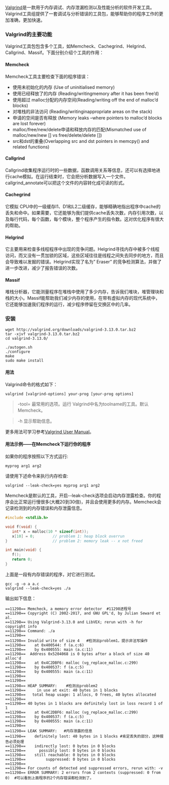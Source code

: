 [Valgrind](http://valgrind.org/)是一款用于内存调试、内存泄漏检测以及性能分析的软件开发工具。Valgrind工具组提供了一套调试与分析错误的工具包，能够帮助你的程序工作的更加准确，更加快速。


### Valgrind的主要功能
Valgrind工具包包含多个工具，如Memcheck、Cachegrind、Helgrind、Callgrind、Massif。下面分别介绍个工具的作用：

#### Memcheck 
Memcheck工具主要检查下面的程序错误：

- 使用未初始化的内存 (Use of uninitialised memory)
- 使用已经释放了的内存 (Reading/writingmemory after it has been free’d)
- 使用超过 malloc分配的内存空间(Reading/writing off the end of malloc’d blocks)
- 对堆栈的非法访问 (Reading/writinginappropriate areas on the stack)
- 申请的空间是否有释放 (Memory leaks –where pointers to malloc’d blocks are lost forever)
- malloc/free/new/delete申请和释放内存的匹配(Mismatched use of malloc/new/new [] vs free/delete/delete [])
- src和dst的重叠(Overlapping src and dst pointers in memcpy() and related functions)

#### Callgrind
Callgrind收集程序运行时的一些数据，函数调用关系等信息，还可以有选择地进行cache模拟。在运行结束时，它会把分析数据写入一个文件。callgrind_annotate可以把这个文件的内容转化成可读的形式。

#### Cachegrind
它模拟 CPU中的一级缓存I1、D1和L2二级缓存，能够精确地指出程序中cache的丢失和命中。如果需要，它还能够为我们提供cache丢失次数，内存引用次数，以及每行代码，每个函数，每个模块，整个程序产生的指令数。这对优化程序有很大的帮助。

#### Helgrind
它主要用来检查多线程程序中出现的竞争问题。Helgrind寻找内存中被多个线程访问，而又没有一贯加锁的区域，这些区域往往是线程之间失去同步的地方，而且会导致难以发掘的错误。Helgrind实现了名为” Eraser” 的竞争检测算法，并做了进一步改进，减少了报告错误的次数。

#### Massif
堆栈分析器，它能测量程序在堆栈中使用了多少内存，告诉我们堆块，堆管理块和栈的大小。Massif能帮助我们减少内存的使用，在带有虚拟内存的现代系统中，它还能够加速我们程序的运行，减少程序停留在交换区中的几率。



### 安装

```shell
wget http://valgrind.org/downloads/valgrind-3.13.0.tar.bz2
tar -xjvf valgrind-3.13.0.tar.bz2 
cd valgrind-3.13.0/

./autogen.sh
./configure
make
sudo make install
```

#### 用法

Valgrind命令的格式如下：
```
valgrind [valgrind-options] your-prog [your-prog options]
```

>-tool=<name> 最常用的选项。运行 Valgrind中名为toolname的工具。默认Memcheck。

>-h 显示帮助信息。


更多用法可学习参考[Valgrind User Manual](http://valgrind.org/docs/manual/manual.html)。


#### 用法示例——在Memcheck下运行你的程序

如果你的程序按照以下方式运行:
```
myprog arg1 arg2
```
请使用下述命令来执行内存检查:
```
valgrind --leak-check=yes myprog arg1 arg2
```
Memcheck是默认的工具，开启--leak-check选项会启动内存泄露检查。你的程序会比正常运行慢很多(大概20到30倍)，并且会使用更多的内存。Memcheck会记录检测到的内存错误和内存泄露信息。



```c
#include <stdlib.h>

void f(void) {
   int* x = malloc(10 * sizeof(int));
   x[10] = 0;        // problem 1: heap block overrun
}                    // problem 2: memory leak -- x not freed

int main(void) {
   f();
   return 0;
}
```
上面是一段有内存错误的程序，对它进行测试。
```
gcc -g -o a a.c   
valgrind --leak-check=yes ./a
```
输出如下信息：
```
==11298== Memcheck, a memory error detector  #11298进程号
==11298== Copyright (C) 2002-2017, and GNU GPL'd, by Julian Seward et al.
==11298== Using Valgrind-3.13.0 and LibVEX; rerun with -h for copyright info
==11298== Command: ./a
==11298== 
==11298== Invalid write of size 4   #检测出problem1，提示非法写操作
==11298==    at 0x400544: f (a.c:6)
==11298==    by 0x400555: main (a.c:11)
==11298==  Address 0x5204068 is 0 bytes after a block of size 40 alloc'd
==11298==    at 0x4C2DBF6: malloc (vg_replace_malloc.c:299)
==11298==    by 0x400537: f (a.c:5)
==11298==    by 0x400555: main (a.c:11)
==11298== 
==11298== 
==11298== HEAP SUMMARY:    #检测出problem2
==11298==     in use at exit: 40 bytes in 1 blocks
==11298==   total heap usage: 1 allocs, 0 frees, 40 bytes allocated
==11298== 
==11298== 40 bytes in 1 blocks are definitely lost in loss record 1 of 1
==11298==    at 0x4C2DBF6: malloc (vg_replace_malloc.c:299)
==11298==    by 0x400537: f (a.c:5)
==11298==    by 0x400555: main (a.c:11)
==11298== 
==11298== LEAK SUMMARY:   #内存泄露的信息
==11298==    definitely lost: 40 bytes in 1 blocks #肯定丢失的部分，这种报告必须处理
==11298==    indirectly lost: 0 bytes in 0 blocks
==11298==      possibly lost: 0 bytes in 0 blocks
==11298==    still reachable: 0 bytes in 0 blocks
==11298==         suppressed: 0 bytes in 0 blocks
==11298== 
==11298== For counts of detected and suppressed errors, rerun with: -v
==11298== ERROR SUMMARY: 2 errors from 2 contexts (suppressed: 0 from 0)  #可以看到上面程序的2个内存错误都检测到了。
```